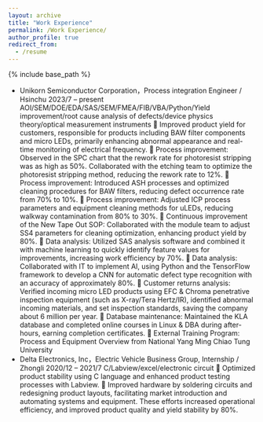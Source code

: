 ```yaml
---
layout: archive
title: "Work Experience"
permalink: /Work Experience/
author_profile: true
redirect_from:
  - /resume
---
```


{% include base_path %}
* Unikorn Semiconductor Corporation，Process integration Engineer / Hsinchu  2023/7 – present
AOI/SEM/DOE/EDA/SAS/SEM/FMEA/FIB/VBA/Python/Yield improvement/root cause analysis of defects/device physics theory/optical measurement instruments
	Improved product yield for customers, responsible for products including BAW filter components and micro LEDs, primarily enhancing abnormal appearance and real-time monitoring of electrical frequency. 
	Process improvement: Observed in the SPC chart that the rework rate for photoresist stripping was as high as 50%. Collaborated with the etching team to optimize the photoresist stripping method, reducing the rework rate to 12%.
	Process improvement: Introduced ASH processes and optimized cleaning procedures for BAW filters, reducing defect occurrence rate from 70% to 10%.
	Process improvement: Adjusted ICP process parameters and equipment cleaning methods for uLEDs, reducing walkway contamination from 80% to 30%.
	Continuous improvement of the New Tape Out SOP: Collaborated with the module team to adjust SS4 parameters for cleaning optimization, enhancing product yield by 80%.
	Data analysis: Utilized SAS analysis software and combined it with machine learning to quickly identify feature values for improvements, increasing work efficiency by 70%.
	Data analysis: Collaborated with IT to implement AI, using Python and the TensorFlow framework to develop a CNN for automatic defect type recognition with an accuracy of approximately 80%.
	Customer returns analysis: Verified incoming micro LED products using EFC & Chroma penetrative inspection equipment (such as X-ray/Tera Hertz/IR), identified abnormal incoming materials, and set inspection standards, saving the company about 6 million per year.
	Database maintenance: Maintained the KLA database and completed online courses in Linux & DBA during after-hours, earning completion certificates.
	External Training Program: Process and Equipment Overview from National Yang Ming Chiao Tung University
* Delta Electronics, Inc，Electric Vehicle Business Group, Internship / Zhongli  2020/12 – 2021/7
C/Labview/excel/electronic circuit
	Optimized product stability using C language and enhanced product testing processes with Labview. 
	Improved hardware by soldering circuits and redesigning product layouts, facilitating market introduction and automating systems and equipment. These efforts increased operational efficiency, and improved product quality and yield stability by 80%.
